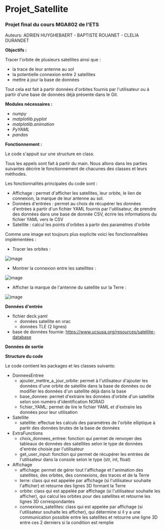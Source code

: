 # Projet_Satellite
### Projet final du cours MGA802 de l'ETS ###

Auteurs: ADRIEN HUYGHEBAERT - BAPTISTE ROUANET - CLELIA DURANDET

**Objectifs :** 

Tracer l'orbite de plusieurs satellites ainsi que :
- la trace de leur antenne au sol
- la potentielle connexion entre 2 satellites
- mettre à jour la base de données

Tout cela est fait à partir données d'orbites fournis par l'utilisateur ou à partir d'une base de données déjà présente dans le Git. 

**Modules nécessaires :**

- *numpy*
- *matplotlib.pyplot*
- *matplotlib.animation*
- *PyYAML*
- *pandas*

**Fonctionnement :**

Le code s'appuit sur une structure en class. 

Tous les appels sont fait à partir du main. Nous allons dans les parties suivantes décrire le fonctionnement de chacunes des classes et leurs méthodes.

Les fonctionnalités principales du code sont :
- Affichage : permet d'afficher les satellites, leur orbite, le lien de connexion, la marque de leur antenne au sol.
- Données d'entrées : permet au choix de récupérer les données d'entrées à partir d'un fichier YAML fournis par l'utilisateur, de prendre des données dans une base de donnée CSV, écrire les informations du fichier YAML vers le CSV
- Satellite : calcul les points d'orbites à partir des paramètres d'orbite

Comme une image est toujours plus explicite voici les fonctionnalitées implémentées :

- Tracer les orbites :

![image](https://github.com/AdrienHuyghebaert/projet_satellite/assets/169941933/2c36d94a-67cf-48fd-8573-62281c75af78)

- Montrer la connexion entre les satellites :

![image](https://github.com/AdrienHuyghebaert/projet_satellite/assets/169941933/b2c0d9b1-d3e5-4c14-a83c-af15794c5532)

- Afficher la marque de l'antenne du satellite sur la Terre :

![image](https://github.com/AdrienHuyghebaert/projet_satellite/assets/169941933/cb1d38ac-24db-4362-b99e-c9965fc6975c)

**Données d'entrée**
- fichier deck.yaml
    - données satellite en vrac
    - données TLE (2 lignes)
- base de données fournie: https://www.ucsusa.org/resources/satellite-database

**Données de sortie**




**Structure du code**

Le code contient les packages et les classes suivants:

- DonneesEntree
  - ajouter_mettre_a_jour_orbite: permet à l'utilisateur d'ajouter les données d'une orbite de satellite dans la base de données ou de modifier les données d'un satellite déjà dans la base
  - base_donnee: permet d'extraire les données d'orbite d'un satellite selon son numéro d'identification NORAD
  - fichier_YAML: permet de lire le fichier YAML et d'extraire les données pour leur utilisation
- Satellite
    - satellite: effectue les calculs des paramètres de l'orbite elliptique à partir des données brutes de la base de données
- ExtraFunctions
    - choix_donnees_entree: fonction qui permet de renvoyer des tableaux de données des satellites selon le type de données d'entrée choisie par l'utilisateur 
    - get_user_input: fonction qui permet de récupérer les entrées de l'utilisateur dans la console selon le type (str, int, float)
- Affichage
    - affichage: permet de gérer tout l'affichage et l'animation des satellites, des orbites, des connexions, des traces et de la Terre
    - terre: class qui est appelée par affichage (si l'utilisateur souhaite l'afficher) et retourne des lignes 3D formant la Terre
    - orbite: class qui est appelée par affichage (si l'utilisateur souhaite les afficher), qui calcul les orbites pour des satellites et retourne les lignes 3D correspondantes
    - connexions_satellites: class qui est appelée par affichage (si l'utilisateur souhaite les afficher), qui détermine si il y a une communication possible entre les satellites et            retourne une ligne 3D entre ces 2 derniers si la condition est remplie
